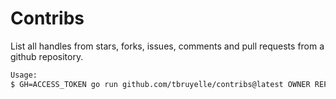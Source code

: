 # Contribs

List all handles from stars, forks, issues, comments and pull requests from a github repository.

```sh
Usage:
$ GH=ACCESS_TOKEN go run github.com/tbruyelle/contribs@latest OWNER REPO
```
